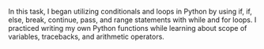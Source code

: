 In this task, I began utilizing conditionals and loops in Python by using if,
if, else, break, continue, pass, and range statements with while and
for loops. I practiced writing my own Python functions while learning about scope of
variables, tracebacks, and arithmetic operators.
